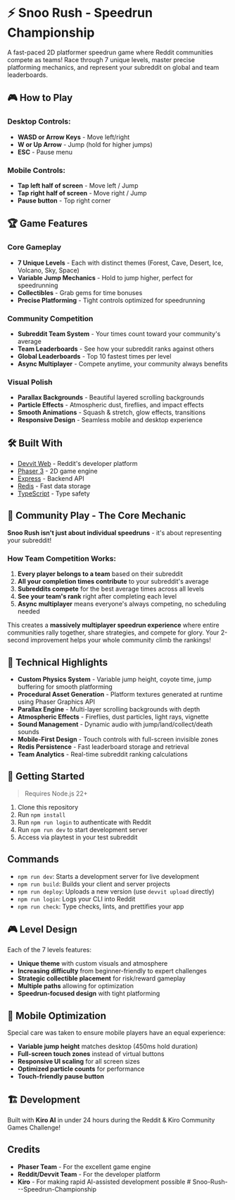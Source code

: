 # ⚡ Snoo Rush - Speedrun Championship

A fast-paced 2D platformer speedrun game where Reddit communities compete as teams! Race through 7 unique levels, master precise platforming mechanics, and represent your subreddit on global and team leaderboards.

## 🎮 How to Play

### Desktop Controls:
- **WASD or Arrow Keys** - Move left/right
- **W or Up Arrow** - Jump (hold for higher jumps)
- **ESC** - Pause menu

### Mobile Controls:
- **Tap left half of screen** - Move left / Jump
- **Tap right half of screen** - Move right / Jump
- **Pause button** - Top right corner

## 🏆 Game Features

### Core Gameplay
- **7 Unique Levels** - Each with distinct themes (Forest, Cave, Desert, Ice, Volcano, Sky, Space)
- **Variable Jump Mechanics** - Hold to jump higher, perfect for speedrunning
- **Collectibles** - Grab gems for time bonuses
- **Precise Platforming** - Tight controls optimized for speedrunning

### Community Competition
- **Subreddit Team System** - Your times count toward your community's average
- **Team Leaderboards** - See how your subreddit ranks against others
- **Global Leaderboards** - Top 10 fastest times per level
- **Async Multiplayer** - Compete anytime, your community always benefits

### Visual Polish
- **Parallax Backgrounds** - Beautiful layered scrolling backgrounds
- **Particle Effects** - Atmospheric dust, fireflies, and impact effects
- **Smooth Animations** - Squash & stretch, glow effects, transitions
- **Responsive Design** - Seamless mobile and desktop experience

## 🛠️ Built With

- [Devvit Web](https://developers.reddit.com/) - Reddit's developer platform
- [Phaser 3](https://phaser.io/) - 2D game engine
- [Express](https://expressjs.com/) - Backend API
- [Redis](https://redis.io/) - Fast data storage
- [TypeScript](https://www.typescriptlang.org/) - Type safety

## 🤝 Community Play - The Core Mechanic

**Snoo Rush isn't just about individual speedruns** - it's about representing your subreddit!

### How Team Competition Works:
1. **Every player belongs to a team** based on their subreddit
2. **All your completion times contribute** to your subreddit's average
3. **Subreddits compete** for the best average times across all levels
4. **See your team's rank** right after completing each level
5. **Async multiplayer** means everyone's always competing, no scheduling needed

This creates a **massively multiplayer speedrun experience** where entire communities rally together, share strategies, and compete for glory. Your 2-second improvement helps your whole community climb the rankings!

## 🎨 Technical Highlights

- **Custom Physics System** - Variable jump height, coyote time, jump buffering for smooth platforming
- **Procedural Asset Generation** - Platform textures generated at runtime using Phaser Graphics API
- **Parallax Engine** - Multi-layer scrolling backgrounds with depth
- **Atmospheric Effects** - Fireflies, dust particles, light rays, vignette
- **Sound Management** - Dynamic audio with jump/land/collect/death sounds
- **Mobile-First Design** - Touch controls with full-screen invisible zones
- **Redis Persistence** - Fast leaderboard storage and retrieval
- **Team Analytics** - Real-time subreddit ranking calculations

## 🚀 Getting Started

> Requires Node.js 22+

1. Clone this repository
2. Run `npm install`
3. Run `npm run login` to authenticate with Reddit
4. Run `npm run dev` to start development server
5. Access via playtest in your test subreddit

## Commands

- `npm run dev`: Starts a development server for live development
- `npm run build`: Builds your client and server projects
- `npm run deploy`: Uploads a new version (use `devvit upload` directly)
- `npm run login`: Logs your CLI into Reddit
- `npm run check`: Type checks, lints, and prettifies your app

## 🎮 Level Design

Each of the 7 levels features:
- **Unique theme** with custom visuals and atmosphere
- **Increasing difficulty** from beginner-friendly to expert challenges
- **Strategic collectible placement** for risk/reward gameplay
- **Multiple paths** allowing for optimization
- **Speedrun-focused design** with tight platforming

## 📱 Mobile Optimization

Special care was taken to ensure mobile players have an equal experience:
- **Variable jump height** matches desktop (450ms hold duration)
- **Full-screen touch zones** instead of virtual buttons
- **Responsive UI scaling** for all screen sizes
- **Optimized particle counts** for performance
- **Touch-friendly pause button**

## 🏗️ Development

Built with **Kiro AI** in under 24 hours during the Reddit & Kiro Community Games Challenge!

## Credits

- **Phaser Team** - For the excellent game engine
- **Reddit/Devvit Team** - For the developer platform
- **Kiro** - For making rapid AI-assisted development possible
#   S n o o - R u s h - - - S p e e d r u n - C h a m p i o n s h i p  
 